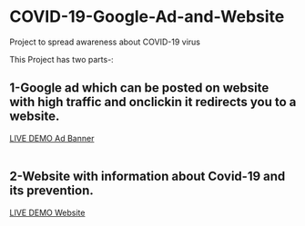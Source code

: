 # COVID-19-Google-Ad-and-Website 
Project to spread awareness about COVID-19 virus 

This Project has two parts-:
## 1-Google ad which can be posted on website with high traffic and onclickin it redirects you to a website.
<a href="https://abhijeet007rocks8.github.io/COVID-19-google-ad-and-website/COVID%2019%20BANNER/">LIVE DEMO Ad Banner</a><br><br>
## 2-Website with information about Covid-19 and its prevention.
<a href="https://abhijeet007rocks8.github.io/COVID-19-google-ad-and-website/COVID-19-google-ad-and-website/">LIVE DEMO Website</a>

